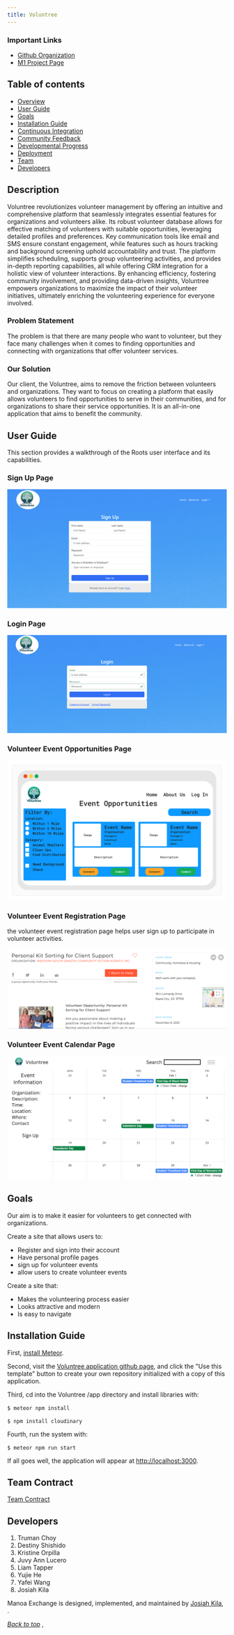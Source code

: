 ```yaml
---
title: Voluntree
---
```


### Important Links
* <a href = "https://github.com/team-roots">Github Organization</a>
*  <a href = "https://github.com/orgs/team-roots/projects/1">M1 Project Page</a>

## Table of contents

* [Overview](#overview)
* [User Guide](#user-guide)
* [Goals](#goals)
* [Installation Guide](#installation-guide)
* [Continuous Integration](#continuous-integration)
* [Community Feedback](#community-feedback)
* [Developmental Progress](#developmental-progress)
* [Deployment](#deployment)
* [Team](#team-contract)
* [Developers](#developers)

## Description

Voluntree revolutionizes volunteer management by offering an intuitive and comprehensive platform that seamlessly integrates essential features for organizations and volunteers alike. Its robust volunteer database allows for effective matching of volunteers with suitable opportunities, leveraging detailed profiles and preferences. Key communication tools like email and SMS ensure constant engagement, while features such as hours tracking and background screening uphold accountability and trust. The platform simplifies scheduling, supports group volunteering activities, and provides in-depth reporting capabilities, all while offering CRM integration for a holistic view of volunteer interactions. By enhancing efficiency, fostering community involvement, and providing data-driven insights, Voluntree empowers organizations to maximize the impact of their volunteer initiatives, ultimately enriching the volunteering experience for everyone involved.

### Problem Statement

The problem is that there are many people who want to volunteer, but they face many challenges when it comes to finding opportunities and connecting with organizations that offer volunteer services.

### Our Solution

Our client, the Voluntree, aims to remove the friction between volunteers and organizations. They want to focus on creating a platform that easily allows volunteers to find opportunities to serve in their communities, and for organizations to share their service opportunities. It is an all-in-one application that aims to benefit the community.

## User Guide

This section provides a walkthrough of the Roots user interface and its capabilities.

### Sign Up Page

<img src="/images/initial-homepage/VoluntreeSignUp.png" alt="sign-up">

### Login Page

<img src="/images/initial-homepage/VoluntreeLogin.png" alt="login">

### Volunteer Event Opportunities Page

<img src="/images/initial-homepage/VoluntreeEventOpportunities.png" alt="event-opportunities">

### Volunteer Event Registration Page
the volunteer event registration page helps user sign up to participate in volunteer activities.

<img src="/images/initial-homepage/VolunteerEventRegistration.png" alt="event-registration">

### Volunteer Event Calendar Page

<img src="/images/initial-homepage/VoluntreeEventCalendar.png" alt="event-calendar">

## Goals

Our aim is to make it easier for volunteers to get connected with organizations.

Create a site that allows users to:
- Register and sign into their account
- Have personal profile pages
- sign up for volunteer events
- allow users to create volunteer events

Create a site that:

- Makes the volunteering process easier
- Looks attractive and modern
- Is easy to navigate


## Installation Guide
 
 First, [install Meteor](https://www.meteor.com/install).

Second, visit the [Voluntree application github page](https://github.com/team-roots/voluntree-meteor-app), and click the "Use this template" button to create your own repository initialized with a copy of this application. 

Third, cd into the Voluntree /app directory and install libraries with:

```
$ meteor npm install
```

```
$ npm install cloudinary
```

Fourth, run the system with:

```
$ meteor npm run start
```

If all goes well, the application will appear at [http://localhost:3000](http://localhost:3000).

## Team Contract

<a href = "https://docs.google.com/document/d/1SxHmUM0TabvZTdlGjk9RQn5Vs0THKnciOy4t1PnJ_zg/edit?usp=sharing">Team Contract</a>

## Developers

1. Truman Choy
2. Destiny Shishido
3. Kristine Orpilla
4. Juvy Ann Lucero
5. Liam Tapper
6. Yujie He
7. Yafei Wang
8. Josiah Kila



Manoa Exchange is designed, implemented, and maintained by [Josiah Kila](https://josiahkila.github.io), .

_[Back to top](#important-links)_
,
